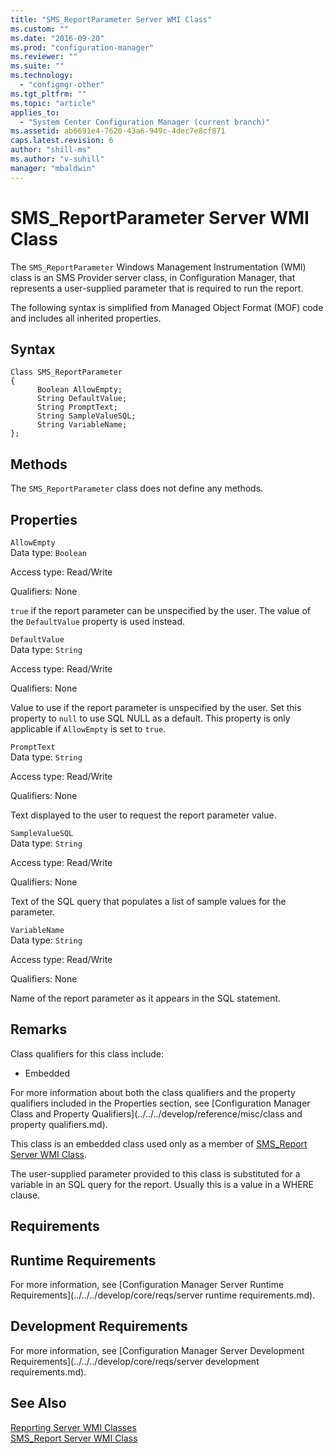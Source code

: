 ```yaml
---
title: "SMS_ReportParameter Server WMI Class"
ms.custom: ""
ms.date: "2016-09-20"
ms.prod: "configuration-manager"
ms.reviewer: ""
ms.suite: ""
ms.technology:
  - "configmgr-other"
ms.tgt_pltfrm: ""
ms.topic: "article"
applies_to:
  - "System Center Configuration Manager (current branch)"
ms.assetid: ab6691e4-7620-43a6-949c-4dec7e8cf871
caps.latest.revision: 6
author: "shill-ms"
ms.author: "v-suhill"
manager: "mbaldwin"
---
```

# SMS_ReportParameter Server WMI Class
The `SMS_ReportParameter` Windows Management Instrumentation (WMI) class is an SMS Provider server class, in Configuration Manager, that represents a user-supplied parameter that is required to run the report.  

 The following syntax is simplified from Managed Object Format (MOF) code and includes all inherited properties.  

## Syntax  

```  
Class SMS_ReportParameter  
{  
      Boolean AllowEmpty;  
      String DefaultValue;  
      String PromptText;  
      String SampleValueSQL;  
      String VariableName;  
};  
```  

## Methods  
 The `SMS_ReportParameter` class does not define any methods.  

## Properties  
 `AllowEmpty`  
 Data type: `Boolean`  

 Access type: Read/Write  

 Qualifiers: None  

 `true` if the report parameter can be unspecified by the user. The value of the `DefaultValue` property is used instead.  

 `DefaultValue`  
 Data type: `String`  

 Access type: Read/Write  

 Qualifiers: None  

 Value to use if the report parameter is unspecified by the user. Set this property to `null` to use SQL NULL as a default. This property is only applicable if `AllowEmpty` is set to `true`.  

 `PromptText`  
 Data type: `String`  

 Access type: Read/Write  

 Qualifiers: None  

 Text displayed to the user to request the report parameter value.  

 `SampleValueSQL`  
 Data type: `String`  

 Access type: Read/Write  

 Qualifiers: None  

 Text of the SQL query that populates a list of sample values for the parameter.  

 `VariableName`  
 Data type: `String`  

 Access type: Read/Write  

 Qualifiers: None  

 Name of the report parameter as it appears in the SQL statement.  

## Remarks  
 Class qualifiers for this class include:  

-   Embedded  

 For more information about both the class qualifiers and the property qualifiers included in the Properties section, see [Configuration Manager Class and Property Qualifiers](../../../develop/reference/misc/class and property qualifiers.md).  

 This class is an embedded class used only as a member of [SMS_Report Server WMI Class](../../../develop/reference/misc/sms_report-server-wmi-class.md).  

 The user-supplied parameter provided to this class is substituted for a variable in an SQL query for the report. Usually this is a value in a WHERE clause.  

## Requirements  

## Runtime Requirements  
 For more information, see [Configuration Manager Server Runtime Requirements](../../../develop/core/reqs/server runtime requirements.md).  

## Development Requirements  
 For more information, see [Configuration Manager Server Development Requirements](../../../develop/core/reqs/server development requirements.md).  

## See Also  
 [Reporting Server WMI Classes](../../../develop/reference/core/servers/reporting/configuration-manager-reporting-server-wmi-classes.md)   
 [SMS_Report Server WMI Class](../../../develop/reference/misc/sms_report-server-wmi-class.md)
